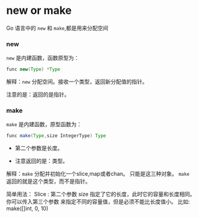 # new or make
Go 语言中的 `new` 和 `make`,都是用来分配空间

### new
`new` 是内建函数，函数原型为：
<br>
```java
func new(Type) *Type
```

解释：`new` 分配空间。接收一个类型，返回新分配值的指针。

注意的是：返回的是指针。


### make

`make`  是内建函数，原型函数为：
<br>

```java
func make(Type,size IntegerType) Type
```

- 第二个参数是长度。

- 注意返回的是：类型。

解释：`make`  分配并初始化一个slice,map或者chan。 只能是这三种对象。
`make`  返回的就是这个类型，而不是指针。

简单用法：
Slice : 第二个参数 size 指定了它的长度，此时它的容量和长度相同。
你可以传入第三个参数 来指定不同的容量值，但是必须不能比长度值小。
比如: make([]int, 0, 10)

